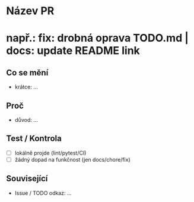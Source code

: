 # Název PR
# např.: fix: drobná oprava TODO.md | docs: update README link

## Co se mění
- krátce: …

## Proč
- důvod: …

## Test / Kontrola
- [ ] lokálně projde (lint/pytest/CI)
- [ ] žádný dopad na funkčnost (jen docs/chore/fix)

## Související
- Issue / TODO odkaz: …
